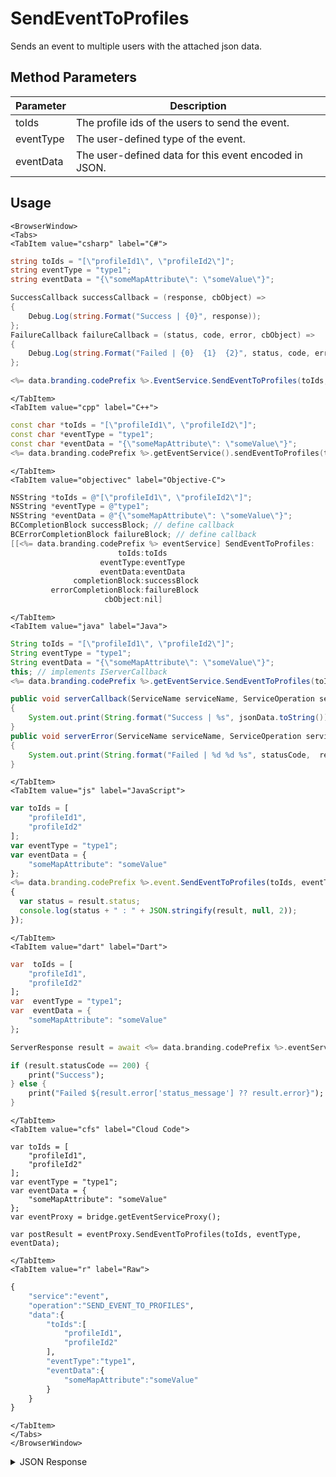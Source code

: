 # SendEventToProfiles
Sends an event to multiple users with the attached json data.

<PartialServop service_name="event" operation_name="SEND_EVENT_TO_PROFILES" />

## Method Parameters
Parameter | Description
--------- | -----------
toIds | The profile ids of the users to send the event.
eventType | The user-defined type of the event.
eventData | The user-defined data for this event encoded in JSON.

## Usage

```mdx-code-block
<BrowserWindow>
<Tabs>
<TabItem value="csharp" label="C#">
```

```csharp
string toIds = "[\"profileId1\", \"profileId2\"]";
string eventType = "type1";
string eventData = "{\"someMapAttribute\": \"someValue\"}";

SuccessCallback successCallback = (response, cbObject) =>
{
    Debug.Log(string.Format("Success | {0}", response));
};
FailureCallback failureCallback = (status, code, error, cbObject) =>
{
    Debug.Log(string.Format("Failed | {0}  {1}  {2}", status, code, error));
};

<%= data.branding.codePrefix %>.EventService.SendEventToProfiles(toIds, eventType, eventData, successCallback, failureCallback);
```

```mdx-code-block
</TabItem>
<TabItem value="cpp" label="C++">
```

```cpp
const char *toIds = "[\"profileId1\", \"profileId2\"]";
const char *eventType = "type1";
const char *eventData = "{\"someMapAttribute\": \"someValue\"}";
<%= data.branding.codePrefix %>.getEventService().sendEventToProfiles(toIds, eventType, eventData, this);
```

```mdx-code-block
</TabItem>
<TabItem value="objectivec" label="Objective-C">
```

```objectivec
NSString *toIds = @"[\"profileId1\", \"profileId2\"]";
NSString *eventType = @"type1";
NSString *eventData = @"{\"someMapAttribute\": \"someValue\"}";
BCCompletionBlock successBlock; // define callback
BCErrorCompletionBlock failureBlock; // define callback
[[<%= data.branding.codePrefix %> eventService] SendEventToProfiles:
                        toIds:toIds
                    eventType:eventType
                    eventData:eventData
              completionBlock:successBlock
         errorCompletionBlock:failureBlock
                     cbObject:nil]
```

```mdx-code-block
</TabItem>
<TabItem value="java" label="Java">
```

```java
String toIds = "[\"profileId1\", \"profileId2\"]";
String eventType = "type1";
String eventData = "{\"someMapAttribute\": \"someValue\"}";
this; // implements IServerCallback
<%= data.branding.codePrefix %>.getEventService.SendEventToProfiles(toIds, eventType, eventData, this);

public void serverCallback(ServiceName serviceName, ServiceOperation serviceOperation, JSONObject jsonData)
{
    System.out.print(String.format("Success | %s", jsonData.toString()));
}
public void serverError(ServiceName serviceName, ServiceOperation serviceOperation, int statusCode, int reasonCode, String jsonError)
{
    System.out.print(String.format("Failed | %d %d %s", statusCode,  reasonCode, jsonError.toString()));
}

```

```mdx-code-block
</TabItem>
<TabItem value="js" label="JavaScript">
```

```javascript
var toIds = [
    "profileId1",
    "profileId2"
];
var eventType = "type1";
var eventData = {
    "someMapAttribute": "someValue"
};
<%= data.branding.codePrefix %>.event.SendEventToProfiles(toIds, eventType, eventData, result =>
{
  var status = result.status;
  console.log(status + " : " + JSON.stringify(result, null, 2));
});
```

```mdx-code-block
</TabItem>
<TabItem value="dart" label="Dart">
```

```dart
var  toIds = [
    "profileId1",
    "profileId2"
];
var  eventType = "type1";
var  eventData = {
    "someMapAttribute": "someValue"
};

ServerResponse result = await <%= data.branding.codePrefix %>.eventService.SendEventToProfiles(toIds:toIds, eventType:eventType, eventData:eventData);

if (result.statusCode == 200) {
    print("Success");
} else {
    print("Failed ${result.error['status_message'] ?? result.error}");
}
```

```mdx-code-block
</TabItem>
<TabItem value="cfs" label="Cloud Code">
```

```cfscript
var toIds = [
    "profileId1",
    "profileId2"
];
var eventType = "type1";
var eventData = {
    "someMapAttribute": "someValue"
};
var eventProxy = bridge.getEventServiceProxy();

var postResult = eventProxy.SendEventToProfiles(toIds, eventType, eventData);
```

```mdx-code-block
</TabItem>
<TabItem value="r" label="Raw">
```

```r
{
    "service":"event",
    "operation":"SEND_EVENT_TO_PROFILES",
    "data":{
        "toIds":[
            "profileId1",
            "profileId2"
        ],
        "eventType":"type1",
        "eventData":{
            "someMapAttribute":"someValue"
        }
    }
}
```

```mdx-code-block
</TabItem>
</Tabs>
</BrowserWindow>
```
<details>
<summary>JSON Response</summary>

```json
{
    "status": 200,
    "data": {
        "errorProfiles": [],
        "errorCount": 0,
        "sentCount": 2
    }
}
```

</details>

